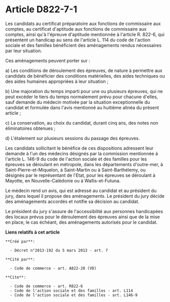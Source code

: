 # Article D822-7-1

Les candidats au certificat préparatoire aux fonctions de commissaire aux comptes, au certificat d'aptitude aux fonctions de
commissaire aux comptes, ainsi qu'à l'épreuve d'aptitude mentionnée à l'article R. 822-6, qui présentent un handicap au sens
de l'article L. 114 du code de l'action sociale et des familles bénéficient des aménagements rendus nécessaires par leur
situation. 

Ces aménagements peuvent porter sur : 

a) Les conditions de déroulement des épreuves, de nature à permettre aux candidats de bénéficier des conditions matérielles,
des aides techniques ou des aides humaines appropriées à leur situation ; 

b) Une majoration du temps imparti pour une ou plusieurs épreuves, qui ne peut excéder le tiers du temps normalement prévu
pour chacune d'elles, sauf demande du médecin motivée par la situation exceptionnelle du candidat et formulée dans l'avis
mentionné au huitième alinéa du présent article ; 

c) La conservation, au choix du candidat, durant cinq ans, des notes non éliminatoires obtenues ; 

d) L'étalement sur plusieurs sessions du passage des épreuves. 

Les candidats sollicitant le bénéfice de ces dispositions adressent leur demande à l'un des médecins désignés par la
commission mentionnée à l'article L. 146-9 du code de l'action sociale et des familles pour les épreuves se déroulant en
métropole, dans les départements d'outre-mer, à Saint-Pierre-et-Miquelon, à Saint-Martin ou à Saint-Barthélemy, ou désignés
par le représentant de l'Etat, pour les épreuves se déroulant à Mayotte, en Nouvelle-Calédonie ou à Wallis-et-Futuna. 

Le médecin rend un avis, qui est adressé au candidat et au président du jury, dans lequel il propose des aménagements. Le
président du jury décide des aménagements accordés et notifie sa décision au candidat. 

Le président du jury s'assure de l'accessibilité aux personnes handicapées des locaux prévus pour le déroulement des épreuves
ainsi que de la mise en place, le cas échéant, des aménagements autorisés pour le candidat.

**Liens relatifs à cet article**

	**Créé par**:

	  - Décret n°2013-192 du 5 mars 2013 - art. 7

	**Cité par**:

	  - Code de commerce - art. A822-20 (VD)

	**Cite**:

	  - Code de commerce - art. R822-6
	  - Code de l'action sociale et des familles - art. L114
	  - Code de l'action sociale et des familles - art. L146-9
